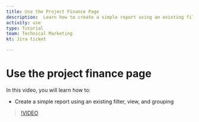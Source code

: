 ```yaml
---
title: Use the Project Finance Page
description:  Learn how to create a simple report using an existing filter, view, and grouping in [!DNL Adobe Workfront].
activity: use
type: Tutorial
team: Technical Marketing
kt: Jira ticket 

---
```

# Use the project finance page

In this video, you will learn how to:

* Create a simple report using an existing filter, view, and grouping

>[!VIDEO](https://video.tv.adobe.com/v/335208/?quality=12)